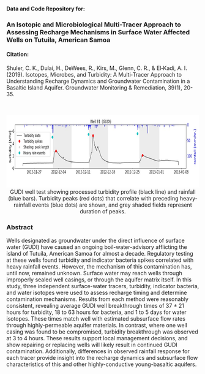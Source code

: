 #### Data and Code Repository for: 
### An Isotopic and Microbiological Multi-Tracer Approach to Assessing Recharge Mechanisms in Surface Water Affected Wells on Tutuila, American Samoa

#### Citation: 
Shuler, C. K., Dulai, H., DeWees, R., Kirs, M., Glenn, C. R., & El‐Kadi, A. I. (2019). Isotopes, Microbes, and Turbidity: A Multi‐Tracer Approach to Understanding Recharge Dynamics and Groundwater Contamination in a Basaltic Island Aquifer. Groundwater Monitoring & Remediation, 39(1), 20-35.

  
&nbsp;

<p align="center">
  <img width="850" height="190" src=Docs/GUDI_W81.jpg >
GUDI well test showing processed turbidity profile (black line) and rainfall (blue bars). Turbidity peaks (red dots) that correlate with preceding heavy-rainfall events (blue dots) are shown, and grey shaded fields represent duration of peaks. 
</p>

### Abstract 
Wells designated as groundwater under the direct influence of surface water (GUDI) have caused an ongoing boil-water-advisory afflicting the island of Tutuila, American Samoa for almost a decade. Regulatory testing at these wells found turbidity and indicator bacteria spikes correlated with heavy rainfall events. However, the mechanism of this contamination has, until now, remained unknown. Surface water may reach wells through improperly sealed well casings, or through the aquifer matrix itself. In this study, three independent surface-water tracers, turbidity, indicator bacteria, and water isotopes were used to assess recharge timing and determine contamination mechanisms. Results from each method were reasonably consistent, revealing average GUDI well breakthrough times of 37 ± 21 hours for turbidity, 18 to 63 hours for bacteria, and 1 to 5 days for water isotopes. These times match well with estimated subsurface flow rates through highly-permeable aquifer materials. In contrast, where one well casing was found to be compromised, turbidity breakthrough was observed at 3 to 4 hours. These results support local management decisions, and show repairing or replacing wells will likely result in continued GUDI contamination. Additionally, differences in observed rainfall response for each tracer provide insight into the recharge dynamics and subsurface flow characteristics of this and other highly-conductive young-basaltic aquifers. 
